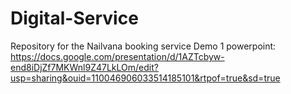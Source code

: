 # Digital-Service
Repository for the Nailvana booking service
Demo 1 powerpoint: https://docs.google.com/presentation/d/1AZTcbyw-end8iDjZf7MKWnl9Z47LkLOm/edit?usp=sharing&ouid=110046906033514185101&rtpof=true&sd=true
